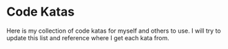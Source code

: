 Code Katas
==========

Here is my collection of code katas for myself and others to use.  I will try to update this list and reference where I get each kata from.
